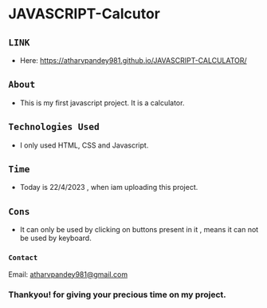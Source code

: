 # JAVASCRIPT-Calcutor
## `LINK`
* Here: <https://atharvpandey981.github.io/JAVASCRIPT-CALCULATOR/>
## `About`
* This is my first javascript project. It is a calculator.
## `Technologies Used`
* I only used HTML, CSS and Javascript.
## `Time`
* Today is 22/4/2023 , when iam uploading this project.
## `Cons`
* It can only be used by clicking on buttons present in it , means it can not be used by keyboard.
### `Contact`
Email: <atharvpandey981@gmail.com>

 ### Thankyou! for giving your precious time on my project.
